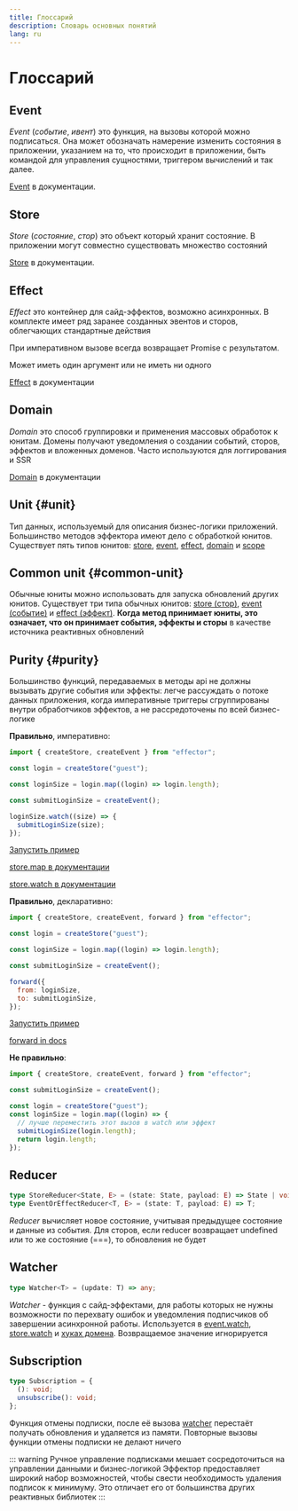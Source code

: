 ```yaml
---
title: Глоссарий
description: Словарь основных понятий
lang: ru
---
```


# Глоссарий

## Event

_Event_ (_событие_, _ивент_) это функция, на вызовы которой можно подписаться. Она может обозначать намерение изменить состояния в приложении, указанием на то, что происходит в приложении, быть командой для управления сущностями, триггером вычислений и так далее.

[Event](/ru/api/effector/Event.md) в документации.

## Store

_Store_ (_состояние_, _стор_) это объект который хранит состояние. В приложении могут совместно существовать множество состояний

[Store](/ru/api/effector/Store.md) в документации.

## Effect

_Effect_ это контейнер для сайд-эффектов, возможно асинхронных. В комплекте имеет ряд заранее созданных эвентов и сторов, облегчающих стандартные действия

При императивном вызове всегда возвращает Promise с результатом.

Может иметь один аргумент или не иметь ни одного

[Effect](/ru/api/effector/Effect.md) в документации

## Domain

_Domain_ это способ группировки и применения массовых обработок к юнитам. Домены получают уведомления о создании событий, сторов, эффектов и вложенных доменов. Часто используются для логгирования и SSR

[Domain](/ru/api/effector/Domain.md) в документации

## Unit {#unit}

Тип данных, используемый для описания бизнес-логики приложений. Большинство методов эффектора имеют дело с обработкой юнитов.
Существует пять типов юнитов: [store], [event], [effect], [domain] и [scope]

## Common unit {#common-unit}

Обычные юниты можно использовать для запуска обновлений других юнитов. Существует три типа обычных юнитов: [store (стор)](/ru/api/effector/Store.md), [event (событие)](/ru/api/effector/Event.md) и [effect (эффект)](/ru/api/effector/Effect.md). **Когда метод принимает юниты, это означает, что он принимает события, эффекты и сторы** в качестве источника реактивных обновлений

## Purity {#purity}

Большинство функций, передаваемых в методы api не должны вызывать другие события или эффекты: легче рассуждать о потоке данных приложения, когда императивные триггеры сгруппированы внутри обработчиков эффектов, а не рассредоточены по всей бизнес-логике

**Правильно**, императивно:

```js
import { createStore, createEvent } from "effector";

const login = createStore("guest");

const loginSize = login.map((login) => login.length);

const submitLoginSize = createEvent();

loginSize.watch((size) => {
  submitLoginSize(size);
});
```

[Запустить пример](https://share.effector.dev/D5hV8C70)

[store.map в документации](/ru/api/effector/Store.md#map)

[store.watch в документации](/ru/api/effector/Store.md#watch)

**Правильно**, декларативно:

```js
import { createStore, createEvent, forward } from "effector";

const login = createStore("guest");

const loginSize = login.map((login) => login.length);

const submitLoginSize = createEvent();

forward({
  from: loginSize,
  to: submitLoginSize,
});
```

[Запустить пример](https://share.effector.dev/it0gXQLI)

[forward in docs](/ru/api/effector/forward.md)

**Не правильно**:

```js
import { createStore, createEvent, forward } from "effector";

const submitLoginSize = createEvent();

const login = createStore("guest");
const loginSize = login.map((login) => {
  // лучше переместить этот вызов в watch или эффект
  submitLoginSize(login.length);
  return login.length;
});
```

## Reducer

```typescript
type StoreReducer<State, E> = (state: State, payload: E) => State | void;
type EventOrEffectReducer<T, E> = (state: T, payload: E) => T;
```

_Reducer_ вычисляет новое состояние, учитывая предыдущее состояние и данные из события. Для сторов, если reducer возвращает undefined или то же состояние (===), то обновления не будет

## Watcher

```typescript
type Watcher<T> = (update: T) => any;
```

_Watcher_ - функция с сайд-эффектами, для работы которых не нужны возможности по перехвату ошибок и уведомления подписчиков об завершении асинхронной работы. Используется в [event.watch](/ru/api/effector/Event.md#watchwatcher), [store.watch](/ru/api/effector/Store.md#watchwatcher) и [хуках домена](/ru/api/effector/Domain.md#oncreateeventhook). Возвращаемое значение игнорируется

## Subscription

```typescript
type Subscription = {
  (): void;
  unsubscribe(): void;
};
```

Функция отмены подписки, после её вызова [watcher](#watcher) перестаёт получать обновления и удаляется из памяти. Повторные вызовы функции отмены подписки не делают ничего

::: warning Ручное управление подписками мешает сосредоточиться на управлении данными и бизнес-логикой
Эффектор предоставляет широкий набор возможностей, чтобы свести необходимость удаления подписок к минимуму. Это отличает его от большинства других реактивных библиотек
:::

[effect]: /ru/api/effector/Effect.md
[store]: /ru/api/effector/Store.md
[event]: /ru/api/effector/Event.md
[domain]: /ru/api/effector/Domain.md
[scope]: /ru/api/effector/Scope.md
